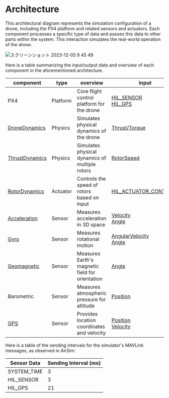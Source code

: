 # Architecture

This architectural diagram represents the simulation configuration of a drone, including the PX4 platform and related sensors and actuators. Each component processes a specific type of data and passes this data to other parts within the system. This interaction simulates the real-world operation of the drone.

![スクリーンショット 2023-12-05 9 45 49](https://github.com/toppers/hakoniwa-px4sim/assets/164193/dff76773-3f51-4fbd-a4a1-948ec4621754)


Here is a table summarizing the input/output data and overview of each component in the aforementioned architecture.

|component|type|overview|input|output|
|---|---|---|---|---|
|PX4|Platform|Core flight control platform for the drone| [HIL_SENSOR](https://github.com/toppers/hakoniwa-px4sim/blob/main/docs/phys_specs/data/mavlink/HIL_SENSOR/README.md) <br> [HIL_GPS](https://github.com/toppers/hakoniwa-px4sim/blob/main/docs/phys_specs/data/mavlink/HIL_GPS/README.md) | [HIL_ACTUATOR_CONTROLS](https://github.com/toppers/hakoniwa-px4sim/blob/main/docs/phys_specs/data/mavlink/HIL_ACTUATOR_CONTROLS/README.md)|
|[DroneDynamics](https://github.com/toppers/hakoniwa-px4sim/blob/main/docs/phys_specs/component/physics/README.md)|Physics|Simulates physical dynamics of the drone|[Thrust/Torque](https://github.com/toppers/hakoniwa-px4sim/tree/main/docs/phys_specs/data/physics#thrust)| [Position](https://github.com/toppers/hakoniwa-px4sim/blob/main/docs/phys_specs/data/physics/README.md#position)<br>[Velocity](https://github.com/toppers/hakoniwa-px4sim/blob/main/docs/phys_specs/data/physics/README.md#velocity)<br>[Angle](https://github.com/toppers/hakoniwa-px4sim/blob/main/docs/phys_specs/data/physics/README.md#angle)<br>[AngularVelocity](https://github.com/toppers/hakoniwa-px4sim/blob/main/docs/phys_specs/data/physics/README.md#angularvelocity)<br>|
|[ThrustDynamics](https://github.com/toppers/hakoniwa-px4sim/blob/main/docs/phys_specs/component/actuator/README.md#thrust-and-torque-dynamics)|Physics|Simulates physical dynamics of multiple rotors|[RotorSpeed](https://github.com/toppers/hakoniwa-px4sim/blob/main/docs/phys_specs/data/physics/README.md#rotor-speed)|[Thrust/Torque](https://github.com/toppers/hakoniwa-px4sim/tree/main/docs/phys_specs/data/physics#thrust)|
|[RotorDynamics](https://github.com/toppers/hakoniwa-px4sim/blob/main/docs/phys_specs/component/actuator/README.md)|Actuator|Controls the speed of rotors based on input| [HIL_ACTUATOR_CONTROLS](https://github.com/toppers/hakoniwa-px4sim/blob/main/docs/phys_specs/data/mavlink/HIL_ACTUATOR_CONTROLS/README.md) | [RotorSpeed](https://github.com/toppers/hakoniwa-px4sim/blob/main/docs/phys_specs/data/physics/README.md#rotor-speed) |
|[Acceleration](https://github.com/toppers/hakoniwa-px4sim/blob/main/docs/phys_specs/component/sensor/acceleration/README.md)|Sensor|Measures acceleration in 3D space| [Velocity](https://github.com/toppers/hakoniwa-px4sim/blob/main/docs/phys_specs/data/physics/README.md#velocity-in-body-coordinate-system)<br>[Angle](https://github.com/toppers/hakoniwa-px4sim/blob/main/docs/phys_specs/data/physics/README.md#angle) | [HIL_SENSOR](https://github.com/toppers/hakoniwa-px4sim/blob/main/docs/phys_specs/data/mavlink/HIL_SENSOR/README.md)/acc |
|[Gyro](https://github.com/toppers/hakoniwa-px4sim/blob/main/docs/phys_specs/component/sensor/gyro/README.md)|Sensor|Measures rotational motion| [AngularVelocity](https://github.com/toppers/hakoniwa-px4sim/blob/main/docs/phys_specs/data/physics/README.md#angular-velocity-in-body-coordinate-system)<br>[Angle](https://github.com/toppers/hakoniwa-px4sim/blob/main/docs/phys_specs/data/physics/README.md#angle) | [HIL_SENSOR](https://github.com/toppers/hakoniwa-px4sim/blob/main/docs/phys_specs/data/mavlink/HIL_SENSOR/README.md)/gyro |
|[Geomagnetic](https://github.com/toppers/hakoniwa-px4sim/blob/main/docs/phys_specs/component/sensor/geomagnet/README.md)|Sensor|Measures Earth's magnetic field for orientation| [Angle](https://github.com/toppers/hakoniwa-px4sim/blob/main/docs/phys_specs/data/physics/README.md#angle) | [HIL_SENSOR](https://github.com/toppers/hakoniwa-px4sim/blob/main/docs/phys_specs/data/mavlink/HIL_SENSOR/README.md)/mag |
|Barometric|Sensor|Measures atmospheric pressure for altitude| [Position](https://github.com/toppers/hakoniwa-px4sim/blob/main/docs/phys_specs/data/physics/README.md#position) | [HIL_SENSOR](https://github.com/toppers/hakoniwa-px4sim/blob/main/docs/phys_specs/data/mavlink/HIL_SENSOR/README.md)/pressure |
|[GPS](https://github.com/toppers/hakoniwa-px4sim/blob/main/docs/phys_specs/component/sensor/gps/README.md)|Sensor|Provides location coordinates and velocity| [Position](https://github.com/toppers/hakoniwa-px4sim/blob/main/docs/phys_specs/data/physics/README.md#position)<br>[Velocity](https://github.com/toppers/hakoniwa-px4sim/tree/main/docs/phys_specs/data/physics#velocity) | [HIL_GPS](https://github.com/toppers/hakoniwa-px4sim/blob/main/docs/phys_specs/data/mavlink/HIL_GPS/README.md) |

Here is a table of the sending intervals for the simulator's MAVLink messages, as observed in AirSim:

| Sensor Data  | Sending Interval (ms) |
|--------------|-----------------------|
| SYSTEM_TIME  | 3                     |
| HIL_SENSOR   | 3                     |
| HIL_GPS      | 21                    |

